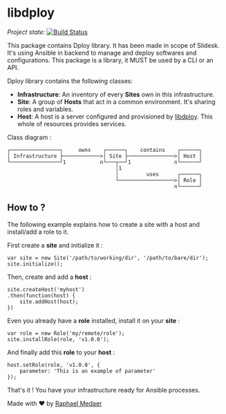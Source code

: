 # libdploy

_Project state:_ [![Build Status](https://travis-ci.org/Slidesk/libdploy.svg?branch=develop)](https://travis-ci.org/Slidesk/libdploy)

This package contains Dploy library. It has been made in scope of Slidesk.
It's using Ansible in backend to manage and deploy softwares and configurations.
This package is a library, it MUST be used by a CLI or an API.

Dploy library contains the following classes:

  * **Infrastructure**: An inventory of every **Sites** own in this infrastructure.
  * **Site**: A group of **Hosts** that act in a common environment. It's sharing roles and variables.
  * **Host**: A host is a server configured and provisioned by [libdploy](http://slidesk.org/libdploy). This whole of resources provides services.

Class diagram :

```
┌────────────────┐     owns    ┌──────┐    contains    ┌──────┐
│ Infrastructure ├────────────>│ Site ├───────────────>│ Host │
└────────────────┘1           n└───┬──┘1              n└──────┘
                                   │1
                                   │         uses      ┌──────┐
                                   └──────────────────>│ Role │
                                                      n└──────┘
```

## How to ?

The following example explains how to create a site with a host and
install/add a role to it.

First create a **site** and initialize it :

```
var site = new Site('/path/to/working/dir', '/path/to/bare/dir');
site.initialize();
```

Then, create and add a **host** :

```
site.createHost('myhost')
.then(function(host) {
    site.addHost(host);
})
```

Even you already have a **role** installed, install it on your **site** :

```
var role = new Role('my/remote/role');
site.installRole(role, 'v1.0.0');
```

And finally add this **role** to your **host** :

```
host.setRole(role, 'v1.0.0', {
    parameter: 'This is an example of parameter'
});
```

That's it ! You have your infrastructure ready for Ansible processes.


Made with ♥ by [Raphael Medaer](mailto:raphael.medaer@straightforward.me)
